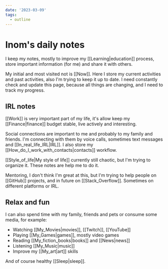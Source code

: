 ```yaml
---
date: '2023-03-09'
tags:
  - outline
---
```


# Inom's daily notes

I keep my notes, mostly to improve my [[Learning|education]] process, store
important information (for me) and share it with others.

My initial and most visited not is [[Now]]. Here I store my current activities
and past activities, also I'm trying to keep it up to date. I need constantly
check and update this page, because all things are changing, and I need to track
my progress.

## IRL notes

[[Work]] is very important part of my life, it's allow keep my
[[Finance|finance]] budget stable, live actively and interesting.

Social connections are important to me and probably to my family and friends.
I'm connecting with them by voice calls, sometimes text messages and
[[In_real_life_IRL|IRL]]. I also store my
[[How_do_I_work_with_contacts|contacts]] workflow.

[[Style_of_life|My style of life]] currently still chaotic, but I'm trying to
organize it. These notes are help me to do it.

Mentoring, I don't think I'm great at this, but I'm trying to help people on
[[GitHub]] projects, and in future on [[Stack_Overflow]]. Sometimes on different
platforms or IRL.

## Relax and fun

I can also spend time with my family, friends and pets or consume some media,
for example:

- Watching [[My_Movies|movies]], [[Twitch]], [[YouTube]]
- Playing [[My_Games|games]], mostly video games
- Reading [[My_fiction_books|books]] and [[News|news]]
- Listening [[My_Music|music]]
- Improve my [[My_art|art]] skills

And of course healthy [[Sleep|sleep]].
